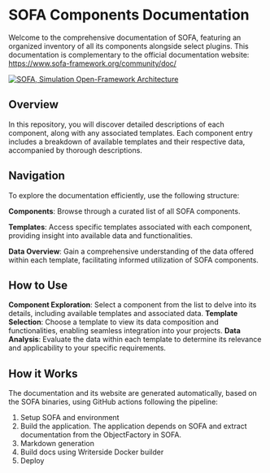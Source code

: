 # SOFA Components Documentation

Welcome to the comprehensive documentation of SOFA, featuring an organized inventory of all its components alongside select plugins.
This documentation is complementary to the official documentation website: https://www.sofa-framework.org/community/doc/

[![SOFA, Simulation Open-Framework Architecture](https://www.sofa-framework.org/wp-content/uploads/2013/01/SOFA_LOGO_ORANGE_2-normal.png)](https://www.sofa-framework.org/)

## Overview
In this repository, you will discover detailed descriptions of each component, along with any associated templates. Each component entry includes a breakdown of available templates and their respective data, accompanied by thorough descriptions.

## Navigation
To explore the documentation efficiently, use the following structure:

__Components__: Browse through a curated list of all SOFA components.

__Templates__: Access specific templates associated with each component, providing insight into available data and functionalities.

__Data Overview__: Gain a comprehensive understanding of the data offered within each template, facilitating informed utilization of SOFA components.

## How to Use
__Component Exploration__: Select a component from the list to delve into its details, including available templates and associated data.
__Template Selection__: Choose a template to view its data composition and functionalities, enabling seamless integration into your projects.
__Data Analysis__: Evaluate the data within each template to determine its relevance and applicability to your specific requirements.

## How it Works

The documentation and its website are generated automatically, based on the SOFA binaries, using GitHub actions following the pipeline:

1. Setup SOFA and environment
2. Build the application. The application depends on SOFA and extract documentation from the ObjectFactory in SOFA.
3. Markdown generation
4. Build docs using Writerside Docker builder
5. Deploy
